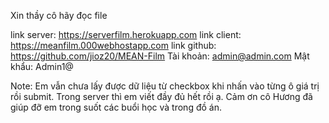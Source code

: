 ﻿Xin thầy cô hãy đọc file


link server: https://serverfilm.herokuapp.com
link client: https://meanfilm.000webhostapp.com
link github: https://github.com/jioz20/MEAN-Film
Tài khoản: admin@admin.com
Mật khẩu: Admin1@

Note:
Em vẫn chưa lấy được dữ liệu từ checkbox khi nhấn vào từng ô giá trị rồi submit. Trong server thì em viết đầy đủ hết rồi ạ. 
Cảm ơn cô Hương đã giúp đỡ em trong suốt các buổi học và trong đồ án.